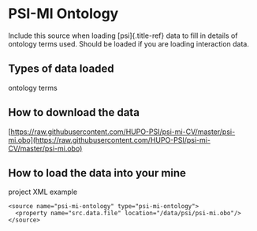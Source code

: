 # PSI-MI Ontology

Include this source when loading \[psi\]{.title-ref} data to fill in details of ontology terms used. Should be loaded if you are loading interaction data.

## Types of data loaded

ontology terms

## How to download the data

[https://raw.githubusercontent.com/HUPO-PSI/psi-mi-CV/master/psi-mi.obo](https://raw.githubusercontent.com/HUPO-PSI/psi-mi-CV/master/psi-mi.obo)

## How to load the data into your mine

project XML example

```markup
<source name="psi-mi-ontology" type="psi-mi-ontology">
  <property name="src.data.file" location="/data/psi/psi-mi.obo"/>
</source>
```


